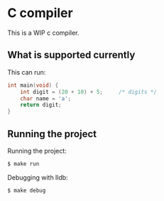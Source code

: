 # C compiler

This is a WIP c compiler.

## What is supported currently
This can run:
```c
int main(void) {
    int digit = (20 + 10) + 5;     /* digits */
    char name = 'a';
    return digit;
}
```

## Running the project
Running the project:
```bash
$ make run
```

Debugging with lldb:
```bash
$ make debug
```
